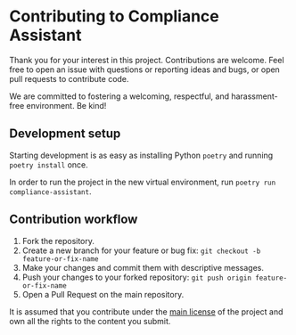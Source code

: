 <!--
SPDX-FileCopyrightText: 2024 DB Systel GmbH

SPDX-License-Identifier: Apache-2.0
-->

# Contributing to Compliance Assistant

Thank you for your interest in this project. Contributions are welcome. Feel free to open an issue with questions or reporting ideas and bugs, or open pull requests to contribute code.

We are committed to fostering a welcoming, respectful, and harassment-free environment. Be kind!

## Development setup

Starting development is as easy as installing Python `poetry` and running `poetry install` once.

In order to run the project in the new virtual environment, run `poetry run compliance-assistant`.

## Contribution workflow

1. Fork the repository.
2. Create a new branch for your feature or bug fix: `git checkout -b feature-or-fix-name`
3. Make your changes and commit them with descriptive messages.
4. Push your changes to your forked repository: `git push origin feature-or-fix-name`
5. Open a Pull Request on the main repository.

It is assumed that you contribute under the [main license](LICENSE) of the project and own all the rights to the content you submit.
